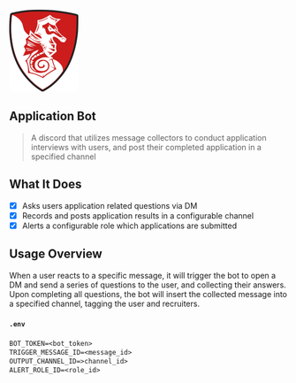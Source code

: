 ![Logo](docs/img/logo.png "Logo")

Application Bot
---

> A discord that utilizes message collectors to conduct application interviews with users,
> and post their completed application in a specified channel

What It Does
---

- [x] Asks users application related questions via DM
- [x] Records and posts application results in a configurable channel
- [x] Alerts a configurable role which applications are submitted
 
Usage Overview
---
 
When a user reacts to a specific message, it will trigger the bot to open a DM and send a series of
questions to the user, and collecting their answers. Upon completing all questions, the bot will insert
the collected message into a specified channel, tagging the user and recruiters.

#### `.env`

```
BOT_TOKEN=<bot_token>
TRIGGER_MESSAGE_ID=<message_id>
OUTPUT_CHANNEL_ID=>channel_id>
ALERT_ROLE_ID=<role_id>
```
